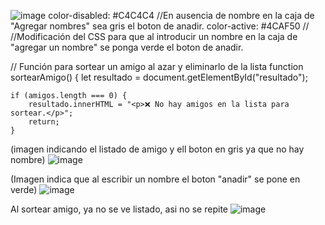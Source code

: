 ![image](https://github.com/user-attachments/assets/26fe42f1-61ff-4f74-ac9a-d95464bc892f)
color-disabled: #C4C4C4 //En ausencia de nombre en la caja de "Agregar nombres" sea gris el boton de anadir.
color-active: #4CAF50 // //Modificación del CSS para que al introducir un nombre en la caja de "agregar un nombre" se ponga verde el boton de anadir.

// Función para sortear un amigo al azar y eliminarlo de la lista
function sortearAmigo() {
    let resultado = document.getElementById("resultado");

    if (amigos.length === 0) {
        resultado.innerHTML = "<p>❌ No hay amigos en la lista para sortear.</p>";
        return;
    }
(imagen indicando el listado de amigo y ell boton en gris ya que no hay nombre)
![image](https://github.com/user-attachments/assets/dfc80825-3e34-4acc-8e07-35bd8cb29bc6)

(Imagen indica que al escribir un nombre el boton "anadir" se pone en verde)
![image](https://github.com/user-attachments/assets/a6e37119-24e2-4ed5-8483-378604a1a0dc)

Al sortear amigo, ya no se ve listado, asi no se repite
![image](https://github.com/user-attachments/assets/2ef72568-4fc3-402e-b270-c35af9648d14)

